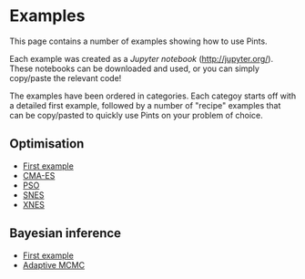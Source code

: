 # Examples

This page contains a number of examples showing how to use Pints.

Each example was created as a _Jupyter notebook_ (http://jupyter.org/).
These notebooks can be downloaded and used, or you can simply copy/paste the
relevant code!

The examples have been ordered in categories.
Each categoy starts off with a detailed first example, followed by a number of
"recipe" examples that can be copy/pasted to quickly use Pints on your problem
of choice.

## Optimisation
- [First example](./optimisation-first-example.ipynb)
- [CMA-ES](./optimisation-cmaes.ipynb)
- [PSO](./optimisation-pso.ipynb)
- [SNES](./optimisation-snes.ipynb)
- [XNES](./optimisation-xnes.ipynb)

## Bayesian inference
- [First example](./inference-first-example.ipynb)
- [Adaptive MCMC](./inference-mcmc.ipynb)

